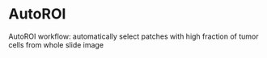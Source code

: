 # AutoROI
AutoROI workflow: automatically select patches with high fraction of tumor cells from whole slide image
